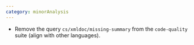 ```yaml
---
category: minorAnalysis
---
```

* Remove the query `cs/xmldoc/missing-summary` from the `code-quality` suite (align with other languages).
